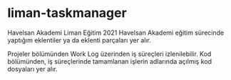 # liman-taskmanager
Havelsan Akademi Liman Eğitim 2021
Havelsan Akademi eğitim sürecinde yaptığım eklentiler ya da eklenti parçaları yer alır.

Projeler bölümünden Work Log üzerinden iş süreçleri izlenilebilir. Kod bölümünden, iş süreçlerinde tamamlanan işlerin adlarında açılmış kod dosyaları yer alır.
